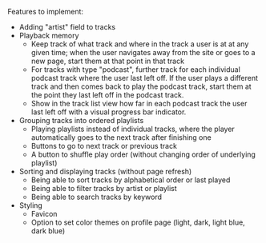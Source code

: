 Features to implement:
- Adding "artist" field to tracks
- Playback memory
    - Keep track of what track and where in the track a user is at at any given time; when the user navigates away from the site or goes to a new page, start them at that point in that track
    - For tracks with type "podcast", further track for each individual podcast track where the user last left off. If the user plays a different track and then comes back to play the podcast track, start them at the point they last left off in the podcast track.
    - Show in the track list view how far in each podcast track the user last left off with a visual progress bar indicator.
- Grouping tracks into ordered playlists
    - Playing playlists instead of individual tracks, where the player automatically goes to the next track after finishing one
    - Buttons to go to next track or previous track
    - A button to shuffle play order (without changing order of underlying playlist)
- Sorting and displaying tracks (without page refresh)
    - Being able to sort tracks by alphabetical order or last played
    - Being able to filter tracks by artist or playlist
    - Being able to search tracks by keyword
- Styling
    - Favicon
    - Option to set color themes on profile page (light, dark, light blue, dark blue)